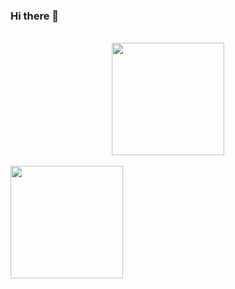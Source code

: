 ### Hi there 👋


<div align="center" style="display: inline_block"><br>
<img height="180em"src="https://github-readme-stats.vercel.app/api?username=Parafernalha&show_icons=true&theme=radical&include_all_commits=true">
</div>
<br>
<divalign="center" style="display: inline_block"> 
<img height="180em" align="center"src="https://github-readme-stats.vercel.app/api/top-langs/?username=Parafernalha&layout=default&theme=merko">
</div>
<!--
**Parafernalha/Parafernalha** is a ✨ _special_ ✨ repository because its `README.md` (this file) appears on your GitHub profile.

Here are some ideas to get you started:

- 🔭 I’m currently working on ...
- 🌱 I’m currently learning ...
- 👯 I’m looking to collaborate on ...
- 🤔 I’m looking for help with ...
- 💬 Ask me about ...
- 📫 How to reach me: ...
- 😄 Pronouns: ...
- ⚡ Fun fact: ...
-->
